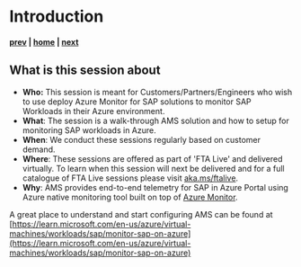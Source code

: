 # Introduction

#### [prev](./introduction.md) | [home](./readme.md)  | [next](./azuremonitor.md)


## What is this session about


* **Who:** This session is meant for Customers/Partners/Engineers who wish to use deploy Azure Monitor for SAP solutions to monitor SAP Workloads in their Azure environment.
* **What**: The session is a walk-through AMS solution and how to setup for monitoring SAP workloads in Azure.
* **When**: We conduct these sessions regularly based on customer demand. 
* **Where**: These sessions are offered as part of 'FTA Live' and delivered virtually. To learn when this session will next be delivered and for a full catalogue of FTA Live sessions please visit [aka.ms/ftalive](https://aka.ms/ftalive).
* **Why**: AMS provides end-to-end telemetry for SAP in Azure Portal using Azure native monitoring tool built on top of [Azure Monitor](https://learn.microsoft.com/en-us/azure/azure-monitor/overview). </br>


A great place to understand and start configuring AMS can be found at [https://learn.microsoft.com/en-us/azure/virtual-machines/workloads/sap/monitor-sap-on-azure](https://learn.microsoft.com/en-us/azure/virtual-machines/workloads/sap/monitor-sap-on-azure)
